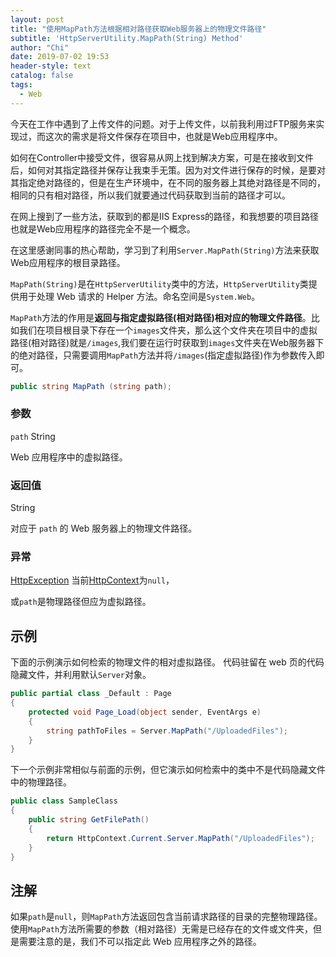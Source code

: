 ```yaml
---
layout: post
title: "使用MapPath方法根据相对路径获取Web服务器上的物理文件路径"
subtitle: 'HttpServerUtility.MapPath(String) Method'
author: "Chi"
date: 2019-07-02 19:53
header-style: text
catalog: false
tags:
  - Web
---
```


今天在工作中遇到了上传文件的问题。对于上传文件，以前我利用过FTP服务来实现过，而这次的需求是将文件保存在项目中，也就是Web应用程序中。

如何在Controller中接受文件，很容易从网上找到解决方案，可是在接收到文件后，如何对其指定路径并保存让我束手无策。因为对文件进行保存的时候，是要对其指定绝对路径的，但是在生产环境中，在不同的服务器上其绝对路径是不同的，相同的只有相对路径，所以我们就要通过代码获取到当前的路径才可以。

在网上搜到了一些方法，获取到的都是IIS Express的路径，和我想要的项目路径也就是Web应用程序的路径完全不是一个概念。

在这里感谢同事的热心帮助，学习到了利用`Server.MapPath(String)`方法来获取Web应用程序的根目录路径。

`MapPath(String)`是在`HttpServerUtility`类中的方法，`HttpServerUtility`类提供用于处理 Web 请求的 Helper 方法。命名空间是`System.Web`。

`MapPath`方法的作用是**返回与指定虚拟路径(相对路径)相对应的物理文件路径**。比如我们在项目根目录下存在一个`images`文件夹，那么这个文件夹在项目中的虚拟路径(相对路径)就是`/images`,我们要在运行时获取到`images`文件夹在Web服务器下的绝对路径，只需要调用`MapPath`方法并将`/images`(指定虚拟路径)作为参数传入即可。

``` C#
public string MapPath (string path);
```

### 参数

`path` String

Web 应用程序中的虚拟路径。

### 返回值

String

对应于 `path` 的 Web 服务器上的物理文件路径。

### 异常

[HttpException](https://docs.microsoft.com/zh-cn/dotnet/api/system.web.httpexception?view=netframework-4.8)
当前[HttpContext](https://docs.microsoft.com/zh-cn/dotnet/api/system.web.httpcontext?view=netframework-4.8)为`null`，

或`path`是物理路径但应为虚拟路径。

## 示例

下面的示例演示如何检索的物理文件的相对虚拟路径。 代码驻留在 web 页的代码隐藏文件，并利用默认`Server`对象。

``` C#
public partial class _Default : Page
{
    protected void Page_Load(object sender, EventArgs e)
    {
        string pathToFiles = Server.MapPath("/UploadedFiles");
    }
}
```

下一个示例非常相似与前面的示例，但它演示如何检索中的类中不是代码隐藏文件中的物理路径。

``` C#
public class SampleClass
{
    public string GetFilePath()
    {
        return HttpContext.Current.Server.MapPath("/UploadedFiles");
    }
}
```

## 注解

如果`path`是`null`，则`MapPath`方法返回包含当前请求路径的目录的完整物理路径。使用`MapPath`方法所需要的参数（相对路径）无需是已经存在的文件或文件夹，但是需要注意的是，我们不可以指定此 Web 应用程序之外的路径。
